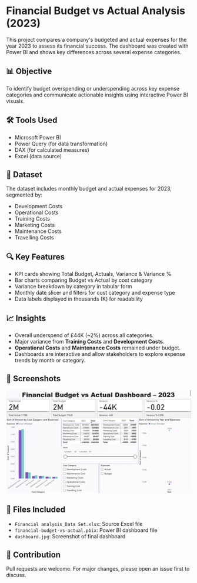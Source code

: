 # Financial Budget vs Actual Analysis (2023)

This project compares a company's budgeted and actual expenses for the year 2023 to assess its financial success.  The dashboard was created with Power BI and shows key differences across several expense categories.

## 📊 Objective

To identify budget overspending or underspending across key expense categories and communicate actionable insights using interactive Power BI visuals.

## 🛠 Tools Used

- Microsoft Power BI
- Power Query (for data transformation)
- DAX (for calculated measures)
- Excel (data source)

## 📁 Dataset

The dataset includes monthly budget and actual expenses for 2023, segmented by:
- Development Costs
- Operational Costs
- Training Costs
- Marketing Costs
- Maintenance Costs
- Travelling Costs

## 🔍 Key Features

- KPI cards showing Total Budget, Actuals, Variance & Variance %
- Bar charts comparing Budget vs Actual by cost category
- Variance breakdown by category in tabular form
- Monthly date slicer and filters for cost category and expense type
- Data labels displayed in thousands (K) for readability

## 📈 Insights

- Overall underspend of £44K (~2%) across all categories.
- Major variance from **Training Costs** and **Development Costs**.
- **Operational Costs** and **Maintenance Costs** remained under budget.
- Dashboards are interactive and allow stakeholders to explore expense trends by month or category.

## 📸 Screenshots

![Dashboard Overview](./dashboard.jpg)

## 📂 Files Included

- `Financial analysis_Data Set.xlsx`: Source Excel file
- `financial-budget-vs-actual.pbix`: Power BI dashboard file
- `dashboard.jpg`: Screenshot of final dashboard

## 🤝 Contribution

Pull requests are welcome. For major changes, please open an issue first to discuss.
